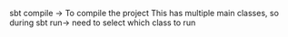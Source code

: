 sbt compile -> To compile the project
This has multiple main classes, so during 
sbt run-> need to select which class to run
